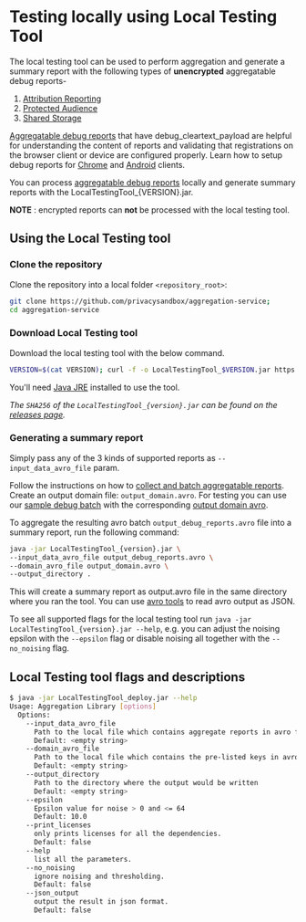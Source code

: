 # Testing locally using Local Testing Tool

The local testing tool can be used to perform aggregation and generate a summary report with the
following types of **unencrypted** aggregatable debug reports-

1. [Attribution Reporting](https://github.com/WICG/conversion-measurement-api/blob/main/AGGREGATE.md#aggregatable-reports)
2. [Protected Audience](https://github.com/patcg-individual-drafts/private-aggregation-api#reports)
3. [Shared Storage](https://github.com/patcg-individual-drafts/private-aggregation-api#reports)

[Aggregatable debug reports](https://github.com/WICG/conversion-measurement-api/blob/main/AGGREGATE.md#aggregatable-reports)
that have debug_cleartext_payload are helpful for understanding the content of reports and
validating that registrations on the browser client or device are configured properly. Learn how to
setup debug reports for
[Chrome](https://developer.chrome.com/docs/privacy-sandbox/attribution-reporting-debugging) and
[Android](https://developer.android.com/design-for-safety/privacy-sandbox/attribution#attribution-success)
clients.

You can process
[aggregatable debug reports](https://github.com/WICG/conversion-measurement-api/blob/main/AGGREGATE.md#aggregatable-reports)
locally and generate summary reports with the LocalTestingTool\_{VERSION}.jar.

**NOTE** : encrypted reports can **not** be processed with the local testing tool.

## Using the Local Testing tool

### Clone the repository

Clone the repository into a local folder `<repository_root>`:

```sh
git clone https://github.com/privacysandbox/aggregation-service;
cd aggregation-service
```

### Download Local Testing tool

Download the local testing tool with the below command.

```sh
VERSION=$(cat VERSION); curl -f -o LocalTestingTool_$VERSION.jar https://aggregation-service-published-artifacts.s3.amazonaws.com/aggregation-service/$VERSION/LocalTestingTool_$VERSION.jar
```

You'll need [Java JRE](https://adoptium.net/) installed to use the tool.

<!-- prettier-ignore-start -->
_The `SHA256` of the `LocalTestingTool_{version}.jar` can be found on the
[releases page](https://github.com/privacysandbox/aggregation-service/releases)._
<!-- prettier-ignore-end -->

### Generating a summary report

Simply pass any of the 3 kinds of supported reports as `--input_data_avro_file` param.

Follow the instructions on how to
[collect and batch aggregatable reports](/docs/collecting.md#collecting-and-batching-aggregatable-reports).
Create an output domain file: `output_domain.avro`. For testing you can use our
[sample debug batch](./sampledata/output_debug_reports.avro) with the corresponding
[output domain avro](./sampledata/output_domain.avro).

To aggregate the resulting avro batch `output_debug_reports.avro` file into a summary report, run
the following command:

```sh
java -jar LocalTestingTool_{version}.jar \
--input_data_avro_file output_debug_reports.avro \
--domain_avro_file output_domain.avro \
--output_directory .
```

This will create a summary report as output.avro file in the same directory where you ran the tool.
You can use [avro tools](https://mvnrepository.com/artifact/org.apache.avro/avro-tools) to read avro
output as JSON.

To see all supported flags for the local testing tool run
`java -jar LocalTestingTool_{version}.jar --help`, e.g. you can adjust the noising epsilon with the
`--epsilon` flag or disable noising all together with the `--no_noising` flag.

## Local Testing tool flags and descriptions

```sh
$ java -jar LocalTestingTool_deploy.jar --help
Usage: Aggregation Library [options]
  Options:
    --input_data_avro_file
      Path to the local file which contains aggregate reports in avro format
      Default: <empty string>
    --domain_avro_file
      Path to the local file which contains the pre-listed keys in avro format
      Default: <empty string>
    --output_directory
      Path to the directory where the output would be written
      Default: <empty string>
    --epsilon
      Epsilon value for noise > 0 and <= 64
      Default: 10.0
    --print_licenses
      only prints licenses for all the dependencies.
      Default: false
    --help
      list all the parameters.
    --no_noising
      ignore noising and thresholding.
      Default: false
    --json_output
      output the result in json format.
      Default: false
```
